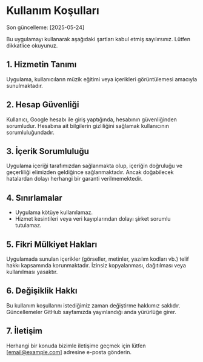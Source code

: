 # Kullanım Koşulları

Son güncelleme: [2025-05-24]

Bu uygulamayı kullanarak aşağıdaki şartları kabul etmiş sayılırsınız. Lütfen dikkatlice okuyunuz.

## 1. Hizmetin Tanımı

Uygulama, kullanıcıların müzik eğitimi veya içerikleri görüntülemesi amacıyla sunulmaktadır.

## 2. Hesap Güvenliği

Kullanıcı, Google hesabı ile giriş yaptığında, hesabının güvenliğinden sorumludur. Hesabına ait bilgilerin gizliliğini sağlamak kullanıcının sorumluluğundadır.

## 3. İçerik Sorumluluğu

Uygulama içeriği tarafımızdan sağlanmakta olup, içeriğin doğruluğu ve geçerliliği elimizden geldiğince sağlanmaktadır. Ancak doğabilecek hatalardan dolayı herhangi bir garanti verilmemektedir.

## 4. Sınırlamalar

- Uygulama kötüye kullanılamaz.
- Hizmet kesintileri veya veri kayıplarından dolayı şirket sorumlu tutulamaz.

## 5. Fikri Mülkiyet Hakları

Uygulamada sunulan içerikler (görseller, metinler, yazılım kodları vb.) telif hakkı kapsamında korunmaktadır. İzinsiz kopyalanması, dağıtılması veya kullanılması yasaktır.

## 6. Değişiklik Hakkı

Bu kullanım koşullarını istediğimiz zaman değiştirme hakkımız saklıdır. Güncellemeler GitHub sayfamızda yayınlandığı anda yürürlüğe girer.

## 7. İletişim

Herhangi bir konuda bizimle iletişime geçmek için lütfen [email@example.com] adresine e-posta gönderin.
